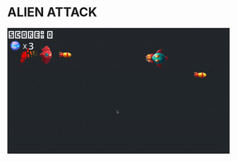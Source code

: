 
# ALIEN ATTACK

![alt text](https://github.com/claudiup423/AlienAttack/blob/main/Gif/alienattack.gif?raw=true)